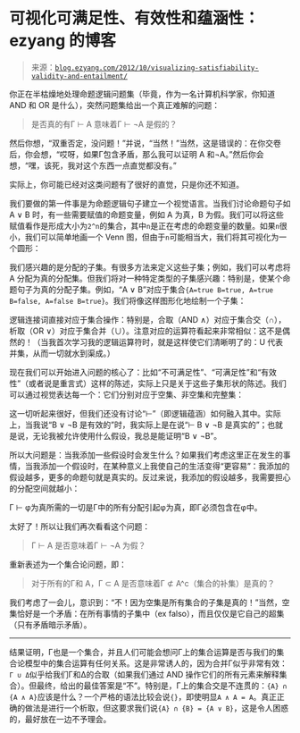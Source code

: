 <!--yml

category: 未分类

date: 2024-07-01 18:17:26

-->

# 可视化可满足性、有效性和蕴涵性：ezyang 的博客

> 来源：[`blog.ezyang.com/2012/10/visualizing-satisfiability-validity-and-entailment/`](http://blog.ezyang.com/2012/10/visualizing-satisfiability-validity-and-entailment/)

你正在半枯燥地处理命题逻辑问题集（毕竟，作为一名计算机科学家，你知道 AND 和 OR 是什么），突然问题集给出一个真正难解的问题：

> 是否真的有Γ ⊢ A 意味着Γ ⊢ ¬A 是假的？

然后你想，“双重否定，没问题！”并说，“当然！”当然，这是错误的：在你交卷后，你会想，“哎呀，如果Γ包含矛盾，那么我可以证明 A 和¬A。”然后你会想，“嘿，该死，我对这个东西一点直觉都没有。”

实际上，你可能已经对这类问题有了很好的直觉，只是你还不知道。

我们要做的第一件事是为命题逻辑句子建立一个视觉语言。当我们讨论命题句子如 A ∨ B 时，有一些需要赋值的命题变量，例如 A 为真，B 为假。我们可以将这些赋值看作是形成大小为`2^n`的集合，其中`n`是正在考虑的命题变量的数量。如果`n`很小，我们可以简单地画一个 Venn 图，但由于`n`可能相当大，我们将其可视化为一个圆形：

我们感兴趣的是分配的子集。有很多方法来定义这些子集；例如，我们可以考虑将 A 分配为真的分配集。但我们将对一种特定类型的子集感兴趣：特别是，使某个命题句子为真的分配子集。例如，“A ∨ B”对应于集合`{A=true B=true, A=true B=false, A=false B=true}`。我们将像这样图形化地绘制一个子集：

逻辑连接词直接对应于集合操作：特别是，合取（AND ∧）对应于集合交（∩），析取（OR ∨）对应于集合并（∪）。注意对应的运算符看起来非常相似：这不是偶然的！（当我首次学习我的逻辑运算符时，就是这样使它们清晰明了的：U 代表并集，从而一切就水到渠成。）

现在我们可以开始进入问题的核心了：比如“不可满足性”、“可满足性”和“有效性”（或者说是重言式）这样的陈述，实际上只是关于这些子集形状的陈述。我们可以通过视觉表达每一个：它们分别对应于空集、非空集和完整集：

这一切听起来很好，但我们还没有讨论“⊢”（即逻辑蕴涵）如何融入其中。实际上，当我说“B ∨ ¬B 是有效的”时，我实际上是在说“⊢ B ∨ ¬B 是真实的”；也就是说，无论我被允许使用什么假设，我总是能证明“B ∨ ¬B”。

所以大问题是：当我添加一些假设时会发生什么？如果我们考虑这里正在发生的事情，当我添加一个假设时，在某种意义上我使自己的生活变得“更容易”：我添加的假设越多，更多的命题句就是真实的。反过来说，我添加的假设越多，我需要担心的分配空间就越小：

Γ ⊢ φ为真所需的一切是Γ中的所有分配引起φ为真，即Γ必须包含在φ中。

太好了！所以让我们再次看看这个问题：

> Γ ⊢ A 是否意味着Γ ⊢ ¬A 为假？

重新表述为一个集合论问题，即：

> 对于所有的Γ和 A，Γ ⊂ A 是否意味着Γ ⊄ A^c（集合的补集）是真的？

我们考虑了一会儿，意识到：“不！因为空集是所有集合的子集是真的！”当然，空集恰好是一个矛盾：在所有事情的子集中（ex falso），而且仅仅是它自己的超集（只有矛盾暗示矛盾）。

* * *

结果证明，Γ也是一个集合，并且人们可能会想问Γ上的集合运算是否与我们的集合论模型中的集合运算有任何关系。这是非常诱人的，因为合并Γ似乎非常有效：`Γ ∪ Δ`似乎给我们Γ和Δ的合取（如果我们通过 AND 操作它们的所有元素来解释集合）。但最终，给出的最佳答案是“不”。特别是，Γ上的集合交是不连贯的：`{A} ∩ {A ∧ A}`应该是什么？一个严格的语法比较会说`{}`，即使明显`A ∧ A = A`。真正正确的做法是进行一个析取，但这要求我们说`{A} ∩ {B} = {A ∨ B}`，这是令人困惑的，最好放在一边不予理会。

